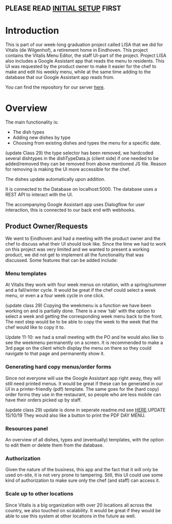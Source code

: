 ## PLEASE READ [INITIAL SETUP](https://github.com/Official-Codaisseur-Graduate/lisa-client/blob/master/InitialSetup.md) FIRST

# Introduction 
This is part of our week-long graduation project called LISA that we did for Vitalis (de Wilgenhof), a retirement home in Eindhoven. This project contains the Vitalis Menu Editor, the staff UI-part of the project. Project LISA also includes a Google Assistant app that reads the menu to residents. This UI was requested by the product owner to make it easier for the chef to make and edit his weekly menu, while at the same time adding to the database that our Google Assistant app reads from. 

You can find the repository for our server [here](https://github.com/Official-Codaisseur-Graduate/lisa-server).

# Overview

The main functionality is: 
* The dish types
* Adding new dishes by type
* Choosing from existing dishes and types the menu for a specific date.

(update Class 29) the type selector has been removed, we hardcoded several dishtypes in the dishTypeData.js (client side) if one needed to be added/removed they can be removed from above mentioned JS file. Reason for removing is making the UI more accessible for the chef.

The dishes update automatically upon addition.

It is connected to the Database on localhost:5000. The database uses a REST API to interact with the UI.

The accompanying Google Assistant app uses Dialogflow for user interaction, this is connected to our back end with webhooks.

## Product Owner/Requests
We went to Eindhoven and had a meeting with the product owner and the chef to discuss what their UI should look like. Since the time we had to work on this project was very limited and we wanted to present a working product, we did not get to implement all the functionality that was discussed. Some features that can be added include: 

### Menu templates 
At Vitalis they work with four week menus on rotation, with a spring/summer and a fall/winter cycle. It would be great if the chef could select a week menu, or even a a four week cycle in one click. 

(update class 29) Copying the weekmenu is a function we have been working on and is partially done. There is a new 'tab' with the option to select a week and getting the corresponding week menu back to the front. The next step would be to be able to copy the week to the week that the chef would like to copy it to.

Update 11-10: we had a small meeting with the PO and he would also like to see the weekmenu permanently on a screen. It is recommended to make a 3rd page on the client which display the menu on there so they could navigate to that page and permanently show it.

### Generating hard copy menus/order forms
Since not everyone will use the Google Assistant app right away, they will still need printed menus. It would be great if these can be generated in our UI in a printer-friendly (pdf) template. The same goes for the (hard copy) order forms they use in the restaurant, so people who are less mobile can have their orders picked up by staff. 

(update class 29) update is done in seperate readme.md see [HERE](https://github.com/Official-Codaisseur-Graduate/lisa-client/blob/master/PDF-README.md).UPDATE 15/10/19 They would also like a button to print the PDF DAY MENU.

### Resources panel
An overview of all dishes, types and (eventually) templates, with the option to edit them or delete them from the database.

### Authorization
Given the nature of the business, this app and the fact that it will only be used on-site, it is not very prone to tampering. Still, this UI could use some kind of authorization to make sure only the chef (and staff) can access it.

### Scale up to other locations
Since Vitalis is a big organization with over 20 locations all across the country, we also touched on scalability. It would be great if they would be able to use this system at other locations in the future as well.


